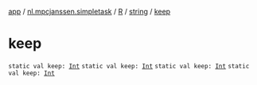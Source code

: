 [app](../../../index.md) / [nl.mpcjanssen.simpletask](../../index.md) / [R](../index.md) / [string](index.md) / [keep](.)

# keep

`static val keep: `[`Int`](https://kotlinlang.org/api/latest/jvm/stdlib/kotlin/-int/index.html)
`static val keep: `[`Int`](https://kotlinlang.org/api/latest/jvm/stdlib/kotlin/-int/index.html)
`static val keep: `[`Int`](https://kotlinlang.org/api/latest/jvm/stdlib/kotlin/-int/index.html)
`static val keep: `[`Int`](https://kotlinlang.org/api/latest/jvm/stdlib/kotlin/-int/index.html)